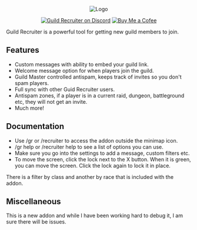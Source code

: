 <div align="center">

![Logo](https://i.imgur.com/JiIb8K3.png)

[![Guild Recruiter on Discord](https://img.shields.io/badge/discord-Always%20Be%20Convoking-7289DA?style=flat)](https://discord.gg/ZtS6Q2sKRH) [![Buy Me a Cofee](https://img.shields.io/badge/Buy-orange?style=flat&label=Buy%20Me%20a%20Coffee)](https://bmc.link/alwaysbeconvoking)

</div>

Guild Recruiter is a powerful tool for getting new guild members to join.

## Features

* Custom messages with ability to embed your guild link.
* Welcome message option for when players join the guild.
* Guild Master controlled antispam, keeps track of invites so you don't spam players.
* Full sync with other Guid Recruiter users.
* Antispam zones, if a player is in a current raid, dungeon, battleground etc, they will not get an invite.
* Much more!

## Documentation
* Use /gr or /recruiter to access the addon outside the minimap icon.
* /gr help or /recruiter help to see a list of options you can use.
* Make sure you go into the settings to add a message, custom filters etc.
* To move the screen, click the lock next to the X button.  When it is green,
    you can move the screen.  Click the lock again to lock it in place.

There is a filter by class and another by race that is included with the addon.

## Miscellaneous
This is a new addon and while I have been working hard to debug it, I am sure there will be issues.
